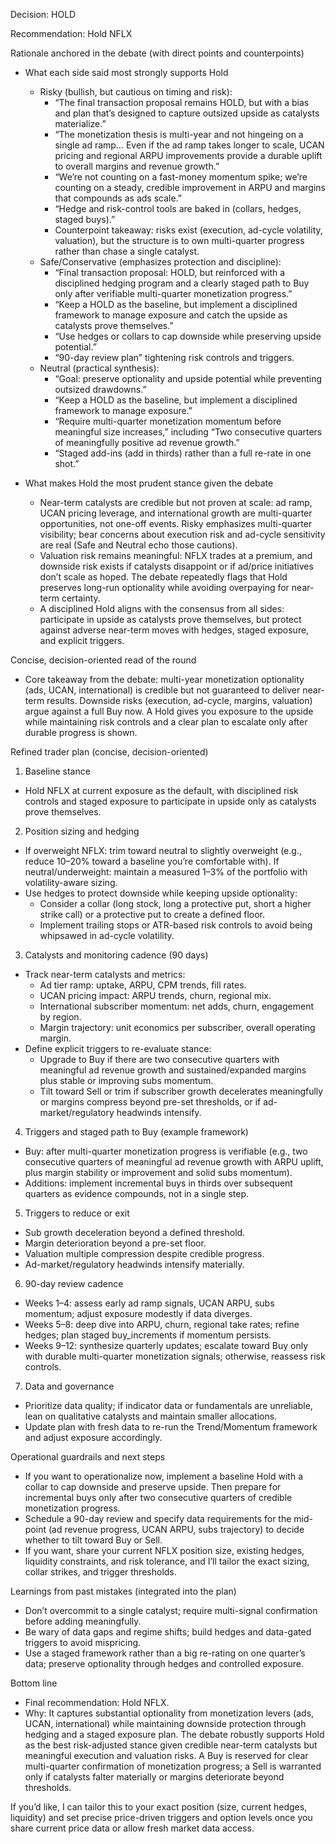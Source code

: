 Decision: HOLD

Recommendation: Hold NFLX

Rationale anchored in the debate (with direct points and counterpoints)

- What each side said most strongly supports Hold
  - Risky (bullish, but cautious on timing and risk): 
    - “The final transaction proposal remains HOLD, but with a bias and plan that’s designed to capture outsized upside as catalysts materialize.” 
    - “The monetization thesis is multi-year and not hingeing on a single ad ramp… Even if the ad ramp takes longer to scale, UCAN pricing and regional ARPU improvements provide a durable uplift to overall margins and revenue growth.” 
    - “We’re not counting on a fast-money momentum spike; we’re counting on a steady, credible improvement in ARPU and margins that compounds as ads scale.” 
    - “Hedge and risk-control tools are baked in (collars, hedges, staged buys).”
    - Counterpoint takeaway: risks exist (execution, ad-cycle volatility, valuation), but the structure is to own multi-quarter progress rather than chase a single catalyst.
  - Safe/Conservative (emphasizes protection and discipline):
    - “Final transaction proposal: HOLD, but reinforced with a disciplined hedging program and a clearly staged path to Buy only after verifiable multi-quarter monetization progress.”
    - “Keep a HOLD as the baseline, but implement a disciplined framework to manage exposure and catch the upside as catalysts prove themselves.”
    - “Use hedges or collars to cap downside while preserving upside potential.”
    - “90-day review plan” tightening risk controls and triggers.
  - Neutral (practical synthesis):
    - “Goal: preserve optionality and upside potential while preventing outsized drawdowns.”
    - “Keep a HOLD as the baseline, but implement a disciplined framework to manage exposure.”
    - “Require multi-quarter monetization momentum before meaningful size increases,” including “Two consecutive quarters of meaningfully positive ad revenue growth.”
    - “Staged add-ins (add in thirds) rather than a full re-rate in one shot.”

- What makes Hold the most prudent stance given the debate
  - Near-term catalysts are credible but not proven at scale: ad ramp, UCAN pricing leverage, and international growth are multi-quarter opportunities, not one-off events. Risky emphasizes multi-quarter visibility; bear concerns about execution risk and ad-cycle sensitivity are real (Safe and Neutral echo those cautions).
  - Valuation risk remains meaningful: NFLX trades at a premium, and downside risk exists if catalysts disappoint or if ad/price initiatives don’t scale as hoped. The debate repeatedly flags that Hold preserves long-run optionality while avoiding overpaying for near-term certainty.
  - A disciplined Hold aligns with the consensus from all sides: participate in upside as catalysts prove themselves, but protect against adverse near-term moves with hedges, staged exposure, and explicit triggers.

Concise, decision-oriented read of the round

- Core takeaway from the debate: multi-year monetization optionality (ads, UCAN, international) is credible but not guaranteed to deliver near-term results. Downside risks (execution, ad-cycle, margins, valuation) argue against a full Buy now. A Hold gives you exposure to the upside while maintaining risk controls and a clear plan to escalate only after durable progress is shown.

Refined trader plan (concise, decision-oriented)

1) Baseline stance
- Hold NFLX at current exposure as the default, with disciplined risk controls and staged exposure to participate in upside only as catalysts prove themselves.

2) Position sizing and hedging
- If overweight NFLX: trim toward neutral to slightly overweight (e.g., reduce 10–20% toward a baseline you’re comfortable with). If neutral/underweight: maintain a measured 1–3% of the portfolio with volatility-aware sizing.
- Use hedges to protect downside while keeping upside optionality:
  - Consider a collar (long stock, long a protective put, short a higher strike call) or a protective put to create a defined floor.
  - Implement trailing stops or ATR-based risk controls to avoid being whipsawed in ad-cycle volatility.

3) Catalysts and monitoring cadence (90 days)
- Track near-term catalysts and metrics:
  - Ad tier ramp: uptake, ARPU, CPM trends, fill rates.
  - UCAN pricing impact: ARPU trends, churn, regional mix.
  - International subscriber momentum: net adds, churn, engagement by region.
  - Margin trajectory: unit economics per subscriber, overall operating margin.
- Define explicit triggers to re-evaluate stance:
  - Upgrade to Buy if there are two consecutive quarters with meaningful ad revenue growth and sustained/expanded margins plus stable or improving subs momentum.
  - Tilt toward Sell or trim if subscriber growth decelerates meaningfully or margins compress beyond pre-set thresholds, or if ad-market/regulatory headwinds intensify.

4) Triggers and staged path to Buy (example framework)
- Buy: after multi-quarter monetization progress is verifiable (e.g., two consecutive quarters of meaningful ad revenue growth with ARPU uplift, plus margin stability or improvement and solid subs momentum).
- Additions: implement incremental buys in thirds over subsequent quarters as evidence compounds, not in a single step.

5) Triggers to reduce or exit
- Sub growth deceleration beyond a defined threshold.
- Margin deterioration beyond a pre-set floor.
- Valuation multiple compression despite credible progress.
- Ad-market/regulatory headwinds intensify materially.

6) 90-day review cadence
- Weeks 1–4: assess early ad ramp signals, UCAN ARPU, subs momentum; adjust exposure modestly if data diverges.
- Weeks 5–8: deep dive into ARPU, churn, regional take rates; refine hedges; plan staged buy_increments if momentum persists.
- Weeks 9–12: synthesize quarterly updates; escalate toward Buy only with durable multi-quarter monetization signals; otherwise, reassess risk controls.

7) Data and governance
- Prioritize data quality; if indicator data or fundamentals are unreliable, lean on qualitative catalysts and maintain smaller allocations.
- Update plan with fresh data to re-run the Trend/Momentum framework and adjust exposure accordingly.

Operational guardrails and next steps

- If you want to operationalize now, implement a baseline Hold with a collar to cap downside and preserve upside. Then prepare for incremental buys only after two consecutive quarters of credible monetization progress.
- Schedule a 90-day review and specify data requirements for the mid-point (ad revenue progress, UCAN ARPU, subs trajectory) to decide whether to tilt toward Buy or Sell.
- If you want, share your current NFLX position size, existing hedges, liquidity constraints, and risk tolerance, and I’ll tailor the exact sizing, collar strikes, and trigger thresholds.

Learnings from past mistakes (integrated into the plan)

- Don’t overcommit to a single catalyst; require multi-signal confirmation before adding meaningfully.
- Be wary of data gaps and regime shifts; build hedges and data-gated triggers to avoid mispricing.
- Use a staged framework rather than a big re-rating on one quarter’s data; preserve optionality through hedges and controlled exposure.

Bottom line

- Final recommendation: Hold NFLX.
- Why: It captures substantial optionality from monetization levers (ads, UCAN, international) while maintaining downside protection through hedging and a staged exposure plan. The debate robustly supports Hold as the best risk-adjusted stance given credible near-term catalysts but meaningful execution and valuation risks. A Buy is reserved for clear multi-quarter confirmation of monetization progress; a Sell is warranted only if catalysts falter materially or margins deteriorate beyond thresholds.

If you’d like, I can tailor this to your exact position (size, current hedges, liquidity) and set precise price-driven triggers and option levels once you share current price data or allow fresh market data access.